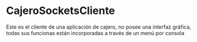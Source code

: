 # CajeroSocketsCliente
Este es el cliente de una aplicación de cajero, no posee una interfaz gráfica, todas sus funcionas están incorporadas a través de un menú por consola

